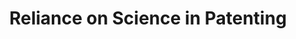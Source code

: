 ---
layout: default
layout: default
layout: default
layout: default
api_or_bulk_downloads: Bulk
citation: "\n@misc{marx_reliance_2019,\n\ttitle = {Reliance on {Science} in {Patenting}},\n\turl
  = {https://zenodo.org/record/3575146},\n\tabstract = {This contains citations from
  the front pages of worldwide patents to articles in he Microsoft Academic Graph
  (MAG) from 1800-2018. Questions \\& feedback to support@relianceonscience.org.  If
  you use the data, please cite these two papers: for the dataset of citations: Marx,
  Matt and Aaron Fuegi, \"Reliance on Science: Worldwide Front-Page Patent Citations
  to Scientific Articles\" (https://papers.ssrn.com/sol3/papers.cfm?abstract\\_id=3331686). 
  for the articles: Sinha, A, et al. 2015. Overview of Microsoft Academic Service
  (MAS) and Applications. In Proceedings of the 24th International Conference on World
  Wide Web (WWW ’15 Companion). ACM, New York, NY, USA, 243-246. The files below are
  described in \\_datadescription.pdf but here is a brief summary: \\_pcs.tsv, contains
  the patent citations to science. Fields are tab-separated. Each citation to science
  has the patent number, MAG ID, applicant/examiner indicator, and a confidence score
  (1-10).  \\_pcs\\_pubmed.tsv, is a PubMed-specific match currently limited to USPTO
  patents. \\_pcs\\_bodytextbeta.tsv is a preliminary release also containing citations
  from the body text of USPTO patents since 1836. This adds a field indicating whether
  the citation appeared on the front page, in the body text, or in both. The remaining
  files redistribute the 1/1/2019 release of the Microsoft Academic Graph, carving
  up the original files into smaller, variable-specific files. There are also some
  extensions including journal impact factor and high-level technical classifications.
  Source code is available at https://github.com/mattmarx/reliance\\_on\\_science.},\n\turldate
  = {2021-10-18},\n\tpublisher = {Zenodo},\n\tauthor = {Marx, Matt and Fuegi, Aaron},\n\tmonth
  = dec,\n\tyear = {2019},\n\tdoi = {10.5281/zenodo.3575146},\n\tnote = {Type: dataset},\n\tkeywords
  = {innovation, patenting, science, citation},\n}\n"
code: https://github.com/mattmarx/reliance_on_science
description: 'This contains citations from the front pages of worldwide patents to
  articles in the Microsoft Academic Graph (MAG) from 1800-2018. '
documentation: https://zenodo.org/record/4235193#.X6Fgb5CSm38
doi: 'DOI: 10.5281/zenodo.3575146

  Type: dataset'
error_metrics: 'Yes'
location: https://zenodo.org/record/3575146
record_creation_timestamp: 10/18/2021, 13:01:53
shortname: rons3
tags: innovation, patenting, science, citation, error, margins
terms_of_use: Open Data Commons Attribution License v1.0
timeframe: 1834-2019
title: Reliance on Science in Patenting
uuid: 366f9c76-7439-4dc4-8880-697ebc64dcf4
versioning: 'Yes'
---